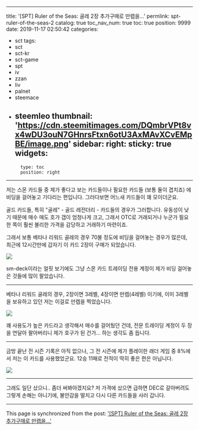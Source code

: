 
---
title: '[SPT] Ruler of the Seas: 골레 2장 추가구매로 만렙을...'
permlink: spt-ruler-of-the-seas-2
catalog: true
toc_nav_num: true
toc: true
position: 9999
date: 2019-11-17 02:50:42
categories:
- sct
tags:
- sct
- sct-kr
- sct-game
- spt
- iv
- zzan
- liv
- palnet
- steemace
- steemleo
thumbnail: 'https://cdn.steemitimages.com/DQmbrVPt8vx4wDU3ouN7GHnrsFtxn6otU3AxMAvXCvEMpBE/image.png'
sidebar:
    right:
        sticky: true
widgets:
    -
        type: toc
        position: right
---


저는 스몬 카드들 중 제가 좋다고 보는 카드들이나 필요한 카드들 (보통 둘이 겹치죠) 에 비딩을 걸어놓고 기다리는 편입니다. 그러다보면 어느새 카드들이 꽤 모이더군요.

골드 카드들, 특히 "골레" - 골드 레전더리 - 카드들의 경우가 그러합니다. 유동성이 낮기 때문에 매수 매도 호가 갭이 엄청나게 크고, 그래서 OTC로 거래되거나 누군가 필요한 쪽이 훨씬 불리한 가격을 감당하고 거래하기 마련이죠.

그래서 보통 베타나 리워드 골레의 경우 70불 정도에 비딩을 걸어놓는 경우가 많은데, 최근에 12시간만에 갑자기 이 카드 2장이 구매가 되었습니다.

![](https://cdn.steemitimages.com/DQmbrVPt8vx4wDU3ouN7GHnrsFtxn6otU3AxMAvXCvEMpBE/image.png)
<br>

sm-deck이라는 얼핏 보기에도 그냥 스몬 카드 트레이딩 전용 계정이 제가 비딩 걸어놓은 것들에 많이 팔았습니다.

---

베타나 리워드 골레의 경우, 2장이면 3레벨, 4장이면 만렙(4레벨) 이기에, 이미 3레벨을 보유하고 있던 저는 이걸로 만렙을 찍었습니다.

![](https://cdn.steemitimages.com/DQmW6wPBn4i8rZMmqzcTBxUs2f6LPF4L8rJfCA3xNE1nvzL/image.png)

꽤 사용도가 높은 카드라고 생각해서 매수를 걸어뒀던 건데, 전문 트레이딩 계정이 두 장을 연달아 팔아버리니 제가 호구가 된 건가... 하는 생각도 좀 듭니다.

---

금방 끝난 전 시즌 기록은 아직 없으나, 그 전 시즌에 제가 플레이한 래더 게임 중 8%에서 저는 이 카드를 사용했었군요. 12승 11패로 전적이 딱히 좋은 편은 아닙니다.

![](https://cdn.steemitimages.com/DQmYzre7aj1V77RzGRttktJEULHb4AHsmBLHUHyih1KUkyd/image.png)

---

그래도 일단 샀으니.. 좀더 써봐아겠지요? 저 가격에 샀으면 급하면 DEC로 갈아버려도 그렇게 손해는 아니기에, 불안감을 떨치고 다시 다른 카드들을 사러 갑니다.

- - -

This page is synchronized from the post: ['[SPT] Ruler of the Seas: 골레 2장 추가구매로 만렙을...'](https://steemit.com/@glory7/spt-ruler-of-the-seas-2)
